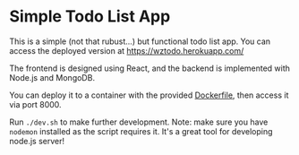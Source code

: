 # Simple Todo List App

This is a simple (not that rubust...) but functional todo list app. You can access the deployed version at https://wztodo.herokuapp.com/

The frontend is designed using React, and the backend is implemented with Node.js and MongoDB.

You can deploy it to a container with the provided [Dockerfile](./Dockerfile), then access it via port 8000.

Run `./dev.sh` to make further development. Note: make sure you have `nodemon` installed as the script requires it. It's a great tool for developing node.js server!
